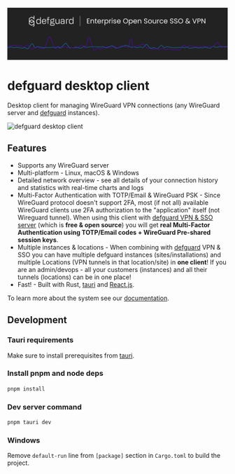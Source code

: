  <p align="center">
    <img src="docs/header.png" alt="defguard">
 </p>

# defguard desktop client

Desktop client for managing WireGuard VPN connections (any WireGuard server and [defguard](https://github.com/DefGuard/defguard) instances).

![defguard desktop client](https://defguard.net/images/product/client/main-screen.png)

## Features

- Supports any WireGuard server
- Multi-platform - Linux, macOS & Windows
- Detailed network overview - see all details of your connection history and statistics with real-time charts and logs
- Multi-Factor Authentication with TOTP/Email & WireGuard PSK - Since WireGuard protocol doesn't support 2FA, most (if not all) available WireGuard clients use 2FA authorization to the "application" itself (not Wireguard tunnel). When using this client with [defguard VPN & SSO server](https://github.com/DefGuard/defguard) (which is <strong>free & open source</strong>) you will get <strong>real Multi-Factor Authentication using TOTP/Email codes + WireGuard Pre-shared session keys</strong>.
- Multiple instances & locations - When combining with [defguard](https://github.com/DefGuard/defguard) VPN & SSO you can have multiple defguard instances (sites/installations) and multiple Locations (VPN tunnels in that location/site) in <strong>one client</strong>! If you are an admin/devops - all your customers (instances) and all their tunnels (locations) can be in one place!
- Fast! - Built with Rust, [tauri](https://tauri.app/) and [React.js](https://react.dev/).

To learn more about the system see our [documentation](https://defguard.gitbook.io).

## Development

### Tauri requirements

Make sure to install prerequisites from [tauri](https://tauri.app/v1/guides/getting-started/prerequisites/).

### Install pnpm and node deps

```bash
pnpm install
```

### Dev server command

```bash
pnpm tauri dev
```

### Windows

Remove `default-run` line from `[package]` section in `Cargo.toml` to build the project.
